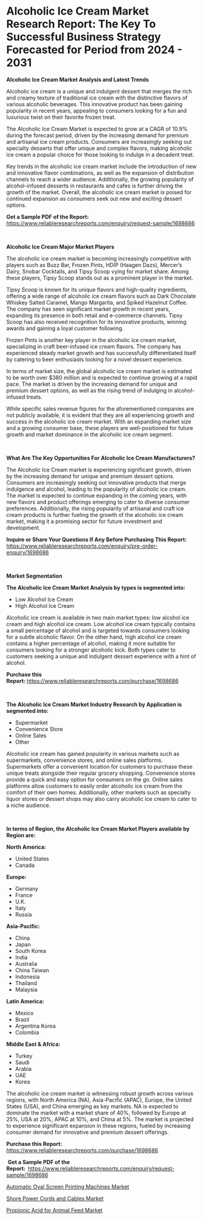 <p><h1>Alcoholic Ice Cream Market Research Report: The Key To Successful Business Strategy Forecasted for Period from 2024 - 2031</h1></p><p><strong>Alcoholic Ice Cream Market Analysis and Latest Trends</strong></p>
<p><p>Alcoholic ice cream is a unique and indulgent dessert that merges the rich and creamy texture of traditional ice cream with the distinctive flavors of various alcoholic beverages. This innovative product has been gaining popularity in recent years, appealing to consumers looking for a fun and luxurious twist on their favorite frozen treat.</p><p>The Alcoholic Ice Cream Market is expected to grow at a CAGR of 10.9% during the forecast period, driven by the increasing demand for premium and artisanal ice cream products. Consumers are increasingly seeking out specialty desserts that offer unique and complex flavors, making alcoholic ice cream a popular choice for those looking to indulge in a decadent treat.</p><p>Key trends in the alcoholic ice cream market include the introduction of new and innovative flavor combinations, as well as the expansion of distribution channels to reach a wider audience. Additionally, the growing popularity of alcohol-infused desserts in restaurants and cafes is further driving the growth of the market. Overall, the alcoholic ice cream market is poised for continued expansion as consumers seek out new and exciting dessert options.</p></p>
<p><strong>Get a Sample PDF of the Report:&nbsp;</strong> <a href="https://www.reliableresearchreports.com/enquiry/request-sample/1698686">https://www.reliableresearchreports.com/enquiry/request-sample/1698686</a></p>
<p>&nbsp;</p>
<p><strong>Alcoholic Ice Cream Major Market Players</strong></p>
<p><p>The alcoholic ice cream market is becoming increasingly competitive with players such as Buzz Bar, Frozen Pints, HDIP (Haagen Dazs), Mercer’s Dairy, Snobar Cocktails, and Tipsy Scoop vying for market share. Among these players, Tipsy Scoop stands out as a prominent player in the market. </p><p>Tipsy Scoop is known for its unique flavors and high-quality ingredients, offering a wide range of alcoholic ice cream flavors such as Dark Chocolate Whiskey Salted Caramel, Mango Margarita, and Spiked Hazelnut Coffee. The company has seen significant market growth in recent years, expanding its presence in both retail and e-commerce channels. Tipsy Scoop has also received recognition for its innovative products, winning awards and gaining a loyal customer following.</p><p>Frozen Pints is another key player in the alcoholic ice cream market, specializing in craft beer-infused ice cream flavors. The company has experienced steady market growth and has successfully differentiated itself by catering to beer enthusiasts looking for a novel dessert experience. </p><p>In terms of market size, the global alcoholic ice cream market is estimated to be worth over $380 million and is expected to continue growing at a rapid pace. The market is driven by the increasing demand for unique and premium dessert options, as well as the rising trend of indulging in alcohol-infused treats. </p><p>While specific sales revenue figures for the aforementioned companies are not publicly available, it is evident that they are all experiencing growth and success in the alcoholic ice cream market. With an expanding market size and a growing consumer base, these players are well-positioned for future growth and market dominance in the alcoholic ice cream segment.</p></p>
<p>&nbsp;</p>
<p><strong>What Are The Key Opportunities For Alcoholic Ice Cream Manufacturers?</strong></p>
<p><p>The Alcoholic Ice Cream market is experiencing significant growth, driven by the increasing demand for unique and premium dessert options. Consumers are increasingly seeking out innovative products that merge indulgence and alcohol, leading to the popularity of alcoholic ice cream. The market is expected to continue expanding in the coming years, with new flavors and product offerings emerging to cater to diverse consumer preferences. Additionally, the rising popularity of artisanal and craft ice cream products is further fueling the growth of the alcoholic ice cream market, making it a promising sector for future investment and development.</p></p>
<p><strong>Inquire or Share Your Questions If Any Before Purchasing This Report:</strong> <a href="https://www.reliableresearchreports.com/enquiry/pre-order-enquiry/1698686">https://www.reliableresearchreports.com/enquiry/pre-order-enquiry/1698686</a></p>
<p>&nbsp;</p>
<p><strong>Market Segmentation</strong></p>
<p><strong>The Alcoholic Ice Cream Market Analysis by types is segmented into:</strong></p>
<p><ul><li>Low Alcohol Ice Cream</li><li>High Alcohol Ice Cream</li></ul></p>
<p><p>Alcoholic ice cream is available in two main market types: low alcohol ice cream and high alcohol ice cream. Low alcohol ice cream typically contains a small percentage of alcohol and is targeted towards consumers looking for a subtle alcoholic flavor. On the other hand, high alcohol ice cream contains a higher percentage of alcohol, making it more suitable for consumers looking for a stronger alcoholic kick. Both types cater to customers seeking a unique and indulgent dessert experience with a hint of alcohol.</p></p>
<p><strong>Purchase this Report:&nbsp;</strong><a href="https://www.reliableresearchreports.com/purchase/1698686">https://www.reliableresearchreports.com/purchase/1698686</a></p>
<p>&nbsp;</p>
<p><strong>The Alcoholic Ice Cream Market Industry Research by Application is segmented into:</strong></p>
<p><ul><li>Supermarket</li><li>Convenience Store</li><li>Online Sales</li><li>Other</li></ul></p>
<p><p>Alcoholic ice cream has gained popularity in various markets such as supermarkets, convenience stores, and online sales platforms. Supermarkets offer a convenient location for customers to purchase these unique treats alongside their regular grocery shopping. Convenience stores provide a quick and easy option for consumers on the go. Online sales platforms allow customers to easily order alcoholic ice cream from the comfort of their own homes. Additionally, other markets such as specialty liquor stores or dessert shops may also carry alcoholic ice cream to cater to a niche audience.</p></p>
<p>&nbsp;</p>
<p><strong>In terms of Region, the Alcoholic Ice Cream Market Players available by Region are:</strong></p>
<p>
    <p> <strong> North America: </strong>
        <ul>
            <li>United States</li>
            <li>Canada</li>
        </ul>
        </p> 
    <p> <strong> Europe: </strong>
        <ul>
            <li>Germany</li>
            <li>France</li>
            <li>U.K.</li>
            <li>Italy</li>
            <li>Russia</li>
        </ul>
        </p> 
    <p> <strong> Asia-Pacific: </strong>
        <ul>
            <li>China</li>
            <li>Japan</li>
            <li>South Korea</li>
            <li>India</li>
            <li>Australia</li>
            <li>China Taiwan</li>
            <li>Indonesia</li>
            <li>Thailand</li>
            <li>Malaysia</li>
        </ul>
        </p> 
    <p> <strong> Latin America: </strong>
        <ul>
            <li>Mexico</li>
            <li>Brazil</li>
            <li>Argentina Korea</li>
            <li>Colombia</li>
        </ul>
        </p> 
    <p> <strong> Middle East & Africa: </strong>
        <ul>
            <li>Turkey</li>
            <li>Saudi</li>
            <li>Arabia</li>
            <li>UAE</li>
            <li>Korea</li>
        </ul>
    </p>
    </p>
<p><p>The alcoholic ice cream market is witnessing robust growth across various regions, with North America (NA), Asia-Pacific (APAC), Europe, the United States (USA), and China emerging as key markets. NA is expected to dominate the market with a market share of 40%, followed by Europe at 25%, USA at 20%, APAC at 10%, and China at 5%. The market is projected to experience significant expansion in these regions, fueled by increasing consumer demand for innovative and premium dessert offerings.</p></p>
<p><strong>Purchase this Report: </strong><a href="https://www.reliableresearchreports.com/purchase/1698686">https://www.reliableresearchreports.com/purchase/1698686</a></p>
<p>&nbsp;<strong>Get a Sample PDF of the Report:&nbsp;&nbsp;</strong><a href="https://www.reliableresearchreports.com/enquiry/request-sample/1698686">https://www.reliableresearchreports.com/enquiry/request-sample/1698686</a></p>
<p><strong></strong></p>
<p><p><a href="https://www.linkedin.com/pulse/automatic-oval-screen-printing-machines-market-provides-detailed-rtuif?trackingId=pUKxEuY0e7eCqOmWRlIwgg%3D%3D">Automatic Oval Screen Printing Machines Market</a></p><p><a href="https://www.linkedin.com/pulse/shore-power-cords-cables-market-offer-valuable-insights-size-n2jtf?trackingId=p0tqHZ%2BuV2RvtLKBAF6GjA%3D%3D">Shore Power Cords and Cables Market</a></p><p><a href="https://www.linkedin.com/pulse/propionic-acid-animal-feed-market-size-share-amp-trends-analysis-ryopf?trackingId=aSHyL3lzbQUv3d4HCXDKsg%3D%3D">Propionic Acid for Animal Feed Market</a></p></p>